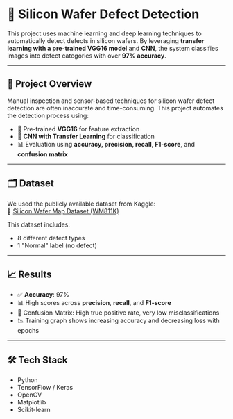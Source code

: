 # 🧠 Silicon Wafer Defect Detection

This project uses machine learning and deep learning techniques to automatically detect defects in silicon wafers. By leveraging **transfer learning with a pre-trained VGG16 model** and **CNN**, the system classifies images into defect categories with over **97% accuracy**.

---

## 🚀 Project Overview

Manual inspection and sensor-based techniques for silicon wafer defect detection are often inaccurate and time-consuming. This project automates the detection process using:

- 🧠 Pre-trained **VGG16** for feature extraction
- 🔁 **CNN with Transfer Learning** for classification
- 📊 Evaluation using **accuracy, precision, recall, F1-score**, and **confusion matrix**

---

## 🗂️ Dataset

We used the publicly available dataset from Kaggle:  
🔗 [Silicon Wafer Map Dataset (WM811K)](https://www.kaggle.com/datasets/muhammedjunayed/wm811k-silicon-wafer-map-dataset-image/data)

This dataset includes:
- 8 different defect types
- 1 "Normal" label (no defect)

---

## 📈 Results

- ✅ **Accuracy**: 97%
- 📊 High scores across **precision**, **recall**, and **F1-score**
- 🧩 Confusion Matrix: High true positive rate, very low misclassifications
- 📉 Training graph shows increasing accuracy and decreasing loss with epochs

---

## 🛠️ Tech Stack

- Python
- TensorFlow / Keras
- OpenCV
- Matplotlib
- Scikit-learn
